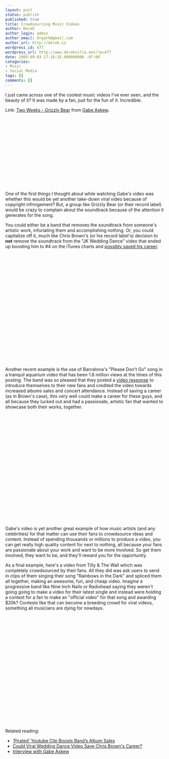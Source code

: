 ```yaml
---
layout: post
status: publish
published: true
title: Crowdsourcing Music Videos
author: Derek
author_login: admin
author_email: drgath@gmail.com
author_url: http://derek.io
wordpress_id: 477
wordpress_url: http://www.derekville.net/?p=477
date: 2009-09-03 17:18:35.000000000 -07:00
categories:
- Music
- Social Media
tags: []
comments: []
---
```

I just came across one of the coolest music videos I've ever seen, and the beauty of it? It was made by a fan, just for the fun of it.  Incredible.

<p>Link: <a href="http://vimeo.com/5904993">Two Weeks - Grizzly Bear</a> from <a href="http://vimeo.com/user1904617">Gabe Askew</a>.</p>

<div align="center"><object width="400" height="220"><param name="allowfullscreen" value="true" /><param name="allowscriptaccess" value="always" /><param name="movie" value="http://vimeo.com/moogaloop.swf?clip_id=5904993&amp;server=vimeo.com&amp;show_title=1&amp;show_byline=1&amp;show_portrait=0&amp;color=&amp;fullscreen=1" /><embed src="http://vimeo.com/moogaloop.swf?clip_id=5904993&amp;server=vimeo.com&amp;show_title=1&amp;show_byline=1&amp;show_portrait=0&amp;color=&amp;fullscreen=1" type="application/x-shockwave-flash" allowfullscreen="true" allowscriptaccess="always" width="400" height="220"></embed></object></div>



<p>One of the first things I thought about while watching Gabe's video was whether this would be yet another take-down viral video because of copyright infringement?  But, a group like Grizzly Bear (or their record label) would be crazy to complain about the soundtrack because of the attention it generates for the song.</p>

<p>You could either be a band that removes the soundtrack from someone's artistic work, infuriating them and accomplishing nothing.  Or, you could capitalize off it, much like Chris Brown's (or his record label's) decision to <strong>not</strong> remove the soundtrack from the "JK Wedding Dance" video that ended up boosting him to #4 on the iTunes charts and <a href="http://www.eonline.com/uberblog/b137057_could_viral_wedding_dance_video_save.html">possibly saved his career</a>.

<div align="center"><object width="425" height="344"><param name="movie" value="http://www.youtube.com/v/4-94JhLEiN0&hl=en&fs=1&"></param><param name="allowFullScreen" value="true"></param><param name="allowscriptaccess" value="always"></param><embed src="http://www.youtube.com/v/4-94JhLEiN0&hl=en&fs=1&" type="application/x-shockwave-flash" allowscriptaccess="always" allowfullscreen="true" width="425" height="344"></embed></object></div>

Another recent example is the use of Barcelona's "Please Don't Go" song in a tranquil aquarium video that has been 1.8 million views at the times of this posting.  The band was so pleased that they posted a <a href="http://www.youtube.com/watch?v=Xqlpa3EWsok&feature=response_watch">video response</a> to introduce themselves to their new fans and credited the video towards increased albums sales and concert attendance.  Instead of saving a career (as in Brown's case), this very well could make a career for these guys, and all because they lucked out and had a passionate, artistic fan that wanted to showcase both their works, together.

<object width="560" height="340"><param name="movie" value="http://www.youtube.com/v/u7deClndzQw&hl=en&fs=1&"></param><param name="allowFullScreen" value="true"></param><param name="allowscriptaccess" value="always"></param><embed src="http://www.youtube.com/v/u7deClndzQw&hl=en&fs=1&" type="application/x-shockwave-flash" allowscriptaccess="always" allowfullscreen="true" width="560" height="340"></embed></object>


Gabe's video is yet another great example of how music artists (and any celebrities) for that matter can use their fans to crowdsource ideas and content.  Instead of spending thousands or millions to produce a video, you can get really high quality content for next to nothing, all because your fans are passionate about your work and want to be more involved.  So get them involved, they want to be, and they'll reward you for the opportunity.

As a final example, here's a video from Tilly & The Wall which was completely crowdsourced by their fans.  All they did was ask users to send in clips of them singing their song "Rainbows in the Dark" and spliced them all together, making an awesome, fun, and cheap video.  Imagine a progressive band like Nine Inch Nails or Radiohead saying they weren't going going to make a video for their latest single and instead were holding a contest for a fan to make an "official video" for that song and awarding $20k?  Contests like that can become a breeding crowd for viral videos, something all musicians are dying for nowdays.

<div align="center"><object width="425" height="344"><param name="movie" value="http://www.youtube.com/v/8LUCC4HSb-c&hl=en&fs=1&"></param><param name="allowFullScreen" value="true"></param><param name="allowscriptaccess" value="always"></param><embed src="http://www.youtube.com/v/8LUCC4HSb-c&hl=en&fs=1&" type="application/x-shockwave-flash" allowscriptaccess="always" allowfullscreen="true"  width="425" height="344"></embed></object></div>

<p>
Related reading:
<ul>
<li><a href="http://torrentfreak.com/pirated-youtube-clip-boosts-bands-album-sales-090727/">‘Pirated’ Youtube Clip Boosts Band’s Album Sales</li>
<li><a href="http://www.eonline.com/uberblog/b137057_could_viral_wedding_dance_video_save.html">Could Viral Wedding Dance Video Save Chris Brown's Career?</li>
<li><a href="http://vray.info/interviews/gabeaskew/">Interview with Gabe Askew</a></li>
</ul>
</p>
